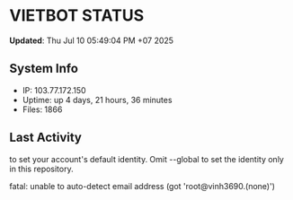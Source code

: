 # VIETBOT STATUS
**Updated**: Thu Jul 10 05:49:04 PM +07 2025

## System Info
- IP: 103.77.172.150
- Uptime: up 4 days, 21 hours, 36 minutes
- Files: 1866

## Last Activity

to set your account's default identity.
Omit --global to set the identity only in this repository.

fatal: unable to auto-detect email address (got 'root@vinh3690.(none)')

